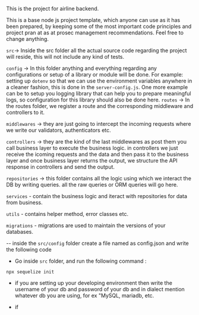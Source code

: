 This is the project for airline backend.

This is a base node js project template, which anyone can use as it has been prepared, by keeping some of the most important code principles and project
pran at as at prosec
management recommendations. Feel free to change anything.

`src`→ Inside the src folder all the actual source code regarding the project will reside, this will not include any kind of tests.

`config` → In this folder anything and everything regarding any configurations or setup of a library or module will be done. For example: setting up `dotenv` so that we can use the environment variables anywhere in a cleaner fashion, this is done in the `server-config.js`. One more example can be to setup you logging library that can help you to prepare meaningful logs, so configuration for this library should also be done here.
`routes` → In the routes folder, we register a route and the corresponding middleware and controllers to it.

`middlewares` → they are just going to intercept the incoming requests where we write our validators, authenticators etc.

`controllers` → they are the kind of the last middlewares as post them you call business layer to execute the business logic. in controllers we just receive the icoming requests and the data and then pass it to the business layer and once business layer returns the output, we structure the API response in controllers and send the output.

`repositories` → this folder contains all the logic using which we interact the DB by writing queries. all the raw queries or ORM queries will go here.

`services` - contain the business logic and iteract with repositories for data from business.

`utils` - contains helper method, error classes etc.

`migrations` - migrations are used to maintain the versions of your databases.

-- inside the `src/config` folder create a file named as config.json and write the following code

- Go inside `src` folder, and run the following command :

```
npx sequelize init
```

- if you are setting up your developing environment then write the username of your db and password of your db and in dialect mention whatever db you are using, for ex "MySQL, mariadb, etc.

- if
